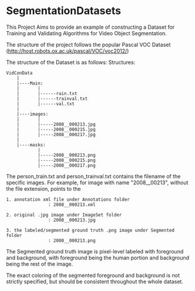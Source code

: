 # SegmentationDatasets

This Project Aims to provide an example of constructing a Dataset for Training and Validating Algorithms for Video Object Segmentation.

The structure of the project follows the popular Pascal VOC Dataset (http://host.robots.ox.ac.uk/pascal/VOC/voc2012/)

The structure of the Dataset is as follows:
Structures:


	VidConData
		|	
		|----Main:
		|		|	
		|		|------rain.txt
		|		|------trainval.txt
		|       |------val.txt
		|
		|----images:
		|		|
		|		|-----2008__000213.jpg
		|		|-----2008__000215.jpg
		|		|-----2008__000217.jpg
		|
		|----masks:
				|
				|-----2008__000213.png
				|-----2008__000215.png
				|-----2008__000217.png


The person_train.txt and person_trainval.txt contains the filename of the specific images.
For example, for image with name "2008__00213", without the file extension, points to the 
    
    1. annotation xml file under Annotations folder       
                    : 2008__000213.xml

    2. original .jpg image under ImageSet folder          
                    : 2008__000213.jpg

    3. the labeled/segmented ground truth .png image under Segmented folder    
                    : 2008__000213.png     

The Segmented ground truth image is pixel-level labeled with foreground and background,
with foreground being the human portion and background being the rest of the image.

The exact coloring of the segmented foreground and background is not strictly specified, but should be consistent throughout the whole dataset.